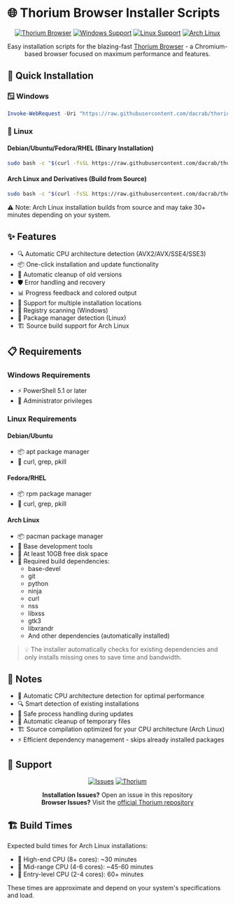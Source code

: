 # 🌐 Thorium Browser Installer Scripts

<div align="center">

[![Thorium Browser](https://img.shields.io/badge/Thorium-Browser-blue.svg)](https://thorium.rocks/)
[![Windows Support](https://img.shields.io/badge/Windows-0078D6?style=flat&logo=windows&logoColor=white)](https://github.com/YOUR_USERNAME/thorium-installer)
[![Linux Support](https://img.shields.io/badge/Linux-FCC624?style=flat&logo=linux&logoColor=black)](https://github.com/YOUR_USERNAME/thorium-installer)
[![Arch Linux](https://img.shields.io/badge/Arch_Linux-1793D1?style=flat&logo=arch-linux&logoColor=white)](https://github.com/YOUR_USERNAME/thorium-installer)

Easy installation scripts for the blazing-fast [Thorium Browser](https://thorium.rocks/) - a Chromium-based browser focused on maximum performance and features.

</div>

## 🚀 Quick Installation

### 🪟 Windows
```powershell
Invoke-WebRequest -Uri "https://raw.githubusercontent.com/dacrab/thorium-updater/main/install-thorium.ps1" -OutFile "$env:TEMP\install-thorium.ps1"; & "$env:TEMP\install-thorium.ps1"
```

### 🐧 Linux
#### Debian/Ubuntu/Fedora/RHEL (Binary Installation)
```bash
sudo bash -c "$(curl -fsSL https://raw.githubusercontent.com/dacrab/thorium-updater/main/install-thorium.sh)"
```

#### Arch Linux and Derivatives (Build from Source)
```bash
sudo bash -c "$(curl -fsSL https://raw.githubusercontent.com/dacrab/thorium-updater/main/install-thorium.sh)"
```
⚠️ Note: Arch Linux installation builds from source and may take 30+ minutes depending on your system.

## ✨ Features

- 🔍 Automatic CPU architecture detection (AVX2/AVX/SSE4/SSE3)
- 📦 One-click installation and update functionality
- 🧹 Automatic cleanup of old versions
- 🛡️ Error handling and recovery
- 📊 Progress feedback and colored output
- 📂 Support for multiple installation locations
- 🔎 Registry scanning (Windows)
- 📱 Package manager detection (Linux)
- 🏗️ Source build support for Arch Linux

## 📋 Requirements

### Windows Requirements
- ⚡ PowerShell 5.1 or later
- 🔑 Administrator privileges

### Linux Requirements
#### Debian/Ubuntu
- 📦 apt package manager
- 🔧 curl, grep, pkill

#### Fedora/RHEL
- 📦 rpm package manager
- 🔧 curl, grep, pkill

#### Arch Linux
- 📦 pacman package manager
- 🔧 Base development tools
- 💾 At least 10GB free disk space
- 🔨 Required build dependencies:
  - base-devel
  - git
  - python
  - ninja
  - curl
  - nss
  - libxss
  - gtk3
  - libxrandr
  - And other dependencies (automatically installed)

> 💡 The installer automatically checks for existing dependencies and only installs missing ones to save time and bandwidth.

## 📝 Notes

- 🔄 Automatic CPU architecture detection for optimal performance
- 🔍 Smart detection of existing installations
- 🛑 Safe process handling during updates
- 🧹 Automatic cleanup of temporary files
- 🏗️ Source compilation optimized for your CPU architecture (Arch Linux)
- ⚡ Efficient dependency management - skips already installed packages

## 💬 Support

<div align="center">

[![Issues](https://img.shields.io/badge/Issues-Report_Here-red.svg)](https://github.com/dacrab/thorium-updater/issues)
[![Thorium](https://img.shields.io/badge/Thorium-Official_Repo-orange.svg)](https://github.com/Alex313031/thorium)

**Installation Issues?** Open an issue in this repository  
**Browser Issues?** Visit the [official Thorium repository](https://github.com/Alex313031/thorium)

</div>

## 🏗️ Build Times

Expected build times for Arch Linux installations:
- 💪 High-end CPU (8+ cores): ~30 minutes
- 🏃 Mid-range CPU (4-6 cores): ~45-60 minutes
- 🚶 Entry-level CPU (2-4 cores): 60+ minutes

These times are approximate and depend on your system's specifications and load.
